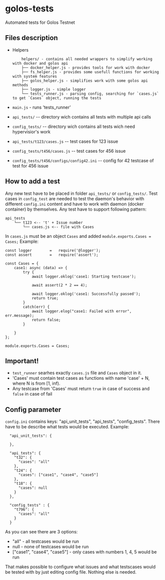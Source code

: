 
# golos-tests
Automated tests for Golos Testnet


## Files description
-  Helpers

    ```
        helpers/ - contains all needed wrappers to simplify working with docker and golos api
        ├── docker_helper.js - provides tools for work with docker
        ├── fs_helper.js - provides some usefull functions for working with system features
        ├── golos_helper.js - simplifies work with some golos api methods
        ├── logger.js - simple logger
        └── tests_runner.js - parsing config, searching for `cases.js` to get `Cases` object, running the tests
    ```

- `main.js` - runs 'tests_runner'
- `api_tests/` -- directory wich contains all tests with multiple api calls
- `config_tests/` -- directory wich contains all tests wich need hypervisior's work 
- `api_tests/t123/cases.js` -- test cases for 123 issue
- `config_tests/t456/cases.js` -- test cases for 456 issue
- `config_tests/t456/configs/config42.ini` -- config for 42 testcase of test for 456 issue

## How to add a test
Any new test have to be placed in folder `api_tests/` or `config_tests/`. Test cases in `config_test` are needed to test the daemon's behavior with different `config.ini` content and have to work with daemon (docker container) by themselves.
Any test have to support following pattern:
```
api_tests
    └── t123 <-- 't' + Issue number
        └── cases.js <-- file with Cases

```

In `cases.js` must be an object `Cases` and added `module.exports.Cases = Cases;`
Example:

```
const logger        =   require('@logger');
const assert        =   require('assert');

const Cases = {
    case1: async (data) => {
        try {
            await logger.oklog('case1: Starting testcase');

            await assert(2 * 2 == 4);

            await logger.oklog('case1: Successfully passed');
            return true;
        }
        catch(err) {
            await logger.elog("case1: Failed with error", err.message);
            return false;
        }

    }
};

module.exports.Cases = Cases;

```

## Important!
- `test_runner` searhes exactly `cases.js` file and `Cases` object in it.
- 'Cases' must contain test cases as functions with name 'case' + N, where N is from [1, inf).
- Any testcase from 'Cases' must return `true` in case of success and `false` in case of fail

## Config parameter
`config.ini` contains keys: "api_unit_tests", "api_tests", "config_tests". There have to be describe what tests would be executed. Example:
```
  "api_unit_tests": {

  },

  "api_tests": {
    "t32": {
      "cases": "all"
    },
    "t24": {
      "cases": ["case1", "case4", "case5"]
    },
    "t18": {
      "cases": null
    }
  },
  
  "config_tests" : {
    "t796": {
      "cases": "all"
    }  
  }
```

As you can see there are 3 options:
- "all" - all testcases would be run
- null - none of testcases would be run
- ["case1", "case4", "case5"] - only cases with numbers 1, 4, 5 would be run

That makes possible to configure what issues and what testscases would be tested with by just editing config file. Nothing else is needed. 
